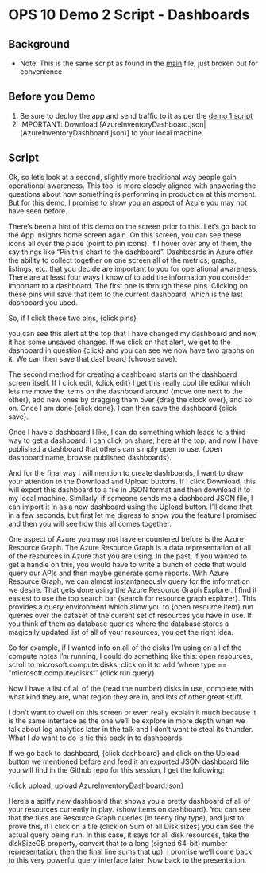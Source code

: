# OPS 10 Demo 2 Script - Dashboards

## Background
* Note: This is the same script as found in the [main](../scripts/main.md) file, just broken out for convenience

## Before you Demo
1. Be sure to deploy the app and send traffic to it as per the [demo 1 script](demo1.md)
1. IMPORTANT: Download [AzureInventoryDashboard.json|(AzureInventoryDashboard.json)] to your local machine.

## Script

Ok, so let’s look at a second, slightly more traditional way people gain operational awareness. This tool is more closely aligned with answering the questions about how something is performing in production at this moment. But for this demo, I promise to show you an aspect of Azure you may not have seen before.

There’s been a hint of this demo on the screen prior to this. Let’s go back to the App Insights home screen again. On this screen, you can see these icons all over the place (point to pin icons). If I hover over any of them, the say things like “Pin this chart to the dashboard”. Dashboards in Azure offer the ability to collect together on one screen all of the metrics, graphs, listings, etc. that you decide are important to you for operational awareness. There are at least four ways I know of to add the information you consider important to a dashboard. The first one is through these pins. Clicking on these pins will save that item to the current dashboard, which is the last dashboard you used. 

So, if I click these two pins, {click pins}

you can see this alert at the top that I have changed my dashboard and now it has some unsaved changes. If we click on that alert, we get to the dashboard in question {click} and you can see we now have two graphs on it. We can then save that dashboard {choose save}.

The second method for creating a dashboard starts on the dashboard screen itself. If I click edit, {click edit} I get this really cool tile editor which lets me move the items on the dashboard around {move one next to the other}, add new ones by dragging them over {drag the clock over}, and so on. Once I am done {click done}. I can then save the dashboard {click save}.

Once I have a dashboard I like, I can do something which leads to a third way to get a dashboard. I can click on share, here at the top, and now I have published a dashboard that others can simply open to use. {open dashboard name, browse published dashboards}. 

And for the final way I will mention to create dashboards, I want to draw your attention to the Download and Upload buttons. If I click Download, this will export this dashboard to a file in JSON format and then download it to my local machine. Similarly, if someone sends me a dashboard JSON file, I can import it in as a new dashboard using the Upload button. I’ll demo that in a few seconds, but first let me digress to show you the feature I promised and then you will see how this all comes together.

One aspect of Azure you may not have encountered before is the Azure Resource Graph. The Azure Resource Graph is a data representation of all of the resources in Azure that you are using. In the past, if you wanted to get a handle on this, you would have to write a bunch of code that would query our APIs and then maybe generate some reports. With Azure Resource Graph, we can almost instantaneously query for the information we desire. That gets done using the Azure Resource Graph Explorer. I find it easiest to use the top search bar {search for resource graph explorer}. This provides a query environment which allow you to {open resource item} run queries over the dataset of the current set of resources you have in use. If you think of them as database queries where the database stores a magically updated list of all of your resources, you get the right idea. 

So for example, if I wanted info on all of the disks I’m using on all of the compute notes I’m running, I could do something like this:
open resources, scroll to microsoft.compute.disks, click on it to add ‘where type == "microsoft.compute/disks”’
{click run query}

Now I have a list of all of the (read the number) disks in use, complete with what kind they are, what region they are in, and lots of other great stuff.

I don’t want to dwell on this screen or even really explain it much because it is the same interface as the one we’ll be explore in more depth when we talk about log analytics later in the talk and I don’t want to steal its thunder. What I _do_ want to do is tie this back in to dashboards.

If we go back to dashboard, {click dashboard} and click on the Upload button we mentioned before and feed it an exported JSON dashboard file you will find in the Github repo for this session, I get the following:

{click upload, upload AzureInventoryDashboard.json}

Here’s a spiffy new dashboard that shows you a pretty dashboard of all of your resources currently in play. {show items on dashboard}. You can see that the tiles are Resource Graph queries (in teeny tiny type), and just to prove this, if I click on a tile {click on Sum of all Disk sizes} you can see the actual query being run. In this case, it says for all disk resources, take the diskSizeGB property, convert that to a long (signed 64-bit) number representation, then the final line sums that up). I promise we’ll come back to this very powerful query interface later. Now back to the presentation.
